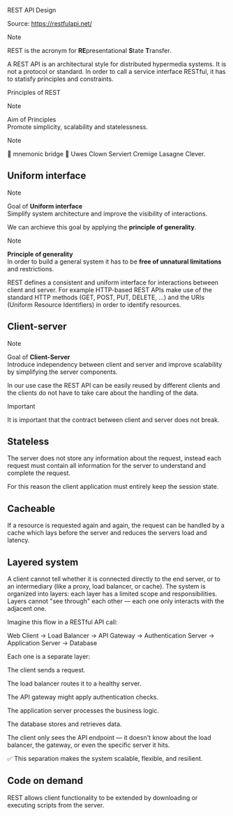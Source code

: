 REST API Design

Source: https://restfulapi.net/

> [!NOTE]  
> REST is the acronym for **RE**presentational **S**tate **T**ransfer.

A REST API is an architectural style for distributed hypermedia systems.
It is not a protocol or standard.
In order to call a service interface RESTful, it has to statisfy principles and constraints.

Principles of REST

> [!NOTE]  
> Aim of Principles  
> Promote simplicity, scalability and statelessness.

> [!NOTE]  
> 🍩 mnemonic bridge 🍩
> Uwes Clown Serviert Cremige Lasagne Clever.

## Uniform interface

> [!NOTE]  
> Goal of **Uniform interface**  
> Simplify system architecture and improve the visibility of interactions.

We can archieve this goal by applying the **principle of generality**.

> [!NOTE]  
> **Principle of generality**  
> In order to build a general system it has to be **free of unnatural limitations** and restrictions.

REST defines a consistent and uniform interface for interactions between client and server.
For example HTTP-based REST APIs make use of the standard HTTP methods (GET, POST, PUT, DELETE, ...) and
the URIs (Uniform Resource Identifiers) in order to identify resources.

## Client-server

> [!NOTE]  
> Goal of **Client-Server**  
> Introduce independency between client and server and improve scalability by simplifying the server components.

In our use case the REST API can be easily reused by different clients and the clients do not have to take care about the handling of the data.

> [!IMPORTANT]  
> It is important that the contract between client and server does not break.

## Stateless

The server does not store any information about the request, instead each request must contain all information for the server to understand and complete the request.

For this reason the client application must entirely keep the session state.

## Cacheable

If a resource is requested again and again, the request can be handled by a cache which lays before the server and reduces the servers load and latency.

## Layered system

A client cannot tell whether it is connected directly to the end server, or to an intermediary (like a proxy, load balancer, or cache). The system is organized into layers: each layer has a limited scope and responsibilities. Layers cannot "see through" each other — each one only interacts with the adjacent one.

Imagine this flow in a RESTful API call:

Web Client → Load Balancer → API Gateway → Authentication Server → Application Server → Database

Each one is a separate layer:

The client sends a request.

The load balancer routes it to a healthy server.

The API gateway might apply authentication checks.

The application server processes the business logic.

The database stores and retrieves data.

The client only sees the API endpoint — it doesn't know about the load balancer, the gateway, or even the specific server it hits.

✅ This separation makes the system scalable, flexible, and resilient.

## Code on demand

REST allows client functionality to be extended by downloading or executing scripts from the server.
